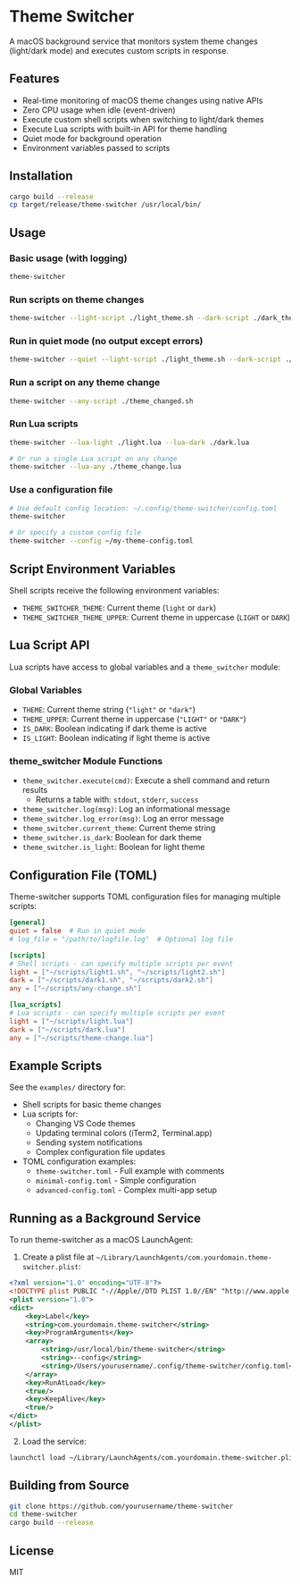 # Theme Switcher

A macOS background service that monitors system theme changes (light/dark mode) and executes custom scripts in response.

## Features

- Real-time monitoring of macOS theme changes using native APIs
- Zero CPU usage when idle (event-driven)
- Execute custom shell scripts when switching to light/dark themes
- Execute Lua scripts with built-in API for theme handling
- Quiet mode for background operation
- Environment variables passed to scripts

## Installation

```bash
cargo build --release
cp target/release/theme-switcher /usr/local/bin/
```

## Usage

### Basic usage (with logging)
```bash
theme-switcher
```

### Run scripts on theme changes
```bash
theme-switcher --light-script ./light_theme.sh --dark-script ./dark_theme.sh
```

### Run in quiet mode (no output except errors)
```bash
theme-switcher --quiet --light-script ./light_theme.sh --dark-script ./dark_theme.sh
```

### Run a script on any theme change
```bash
theme-switcher --any-script ./theme_changed.sh
```

### Run Lua scripts
```bash
theme-switcher --lua-light ./light.lua --lua-dark ./dark.lua

# Or run a single Lua script on any change
theme-switcher --lua-any ./theme_change.lua
```

### Use a configuration file
```bash
# Use default config location: ~/.config/theme-switcher/config.toml
theme-switcher

# Or specify a custom config file
theme-switcher --config ~/my-theme-config.toml
```

## Script Environment Variables

Shell scripts receive the following environment variables:
- `THEME_SWITCHER_THEME`: Current theme (`light` or `dark`)
- `THEME_SWITCHER_THEME_UPPER`: Current theme in uppercase (`LIGHT` or `DARK`)

## Lua Script API

Lua scripts have access to global variables and a `theme_switcher` module:

### Global Variables
- `THEME`: Current theme string (`"light"` or `"dark"`)
- `THEME_UPPER`: Current theme in uppercase (`"LIGHT"` or `"DARK"`)
- `IS_DARK`: Boolean indicating if dark theme is active
- `IS_LIGHT`: Boolean indicating if light theme is active

### theme_switcher Module Functions
- `theme_switcher.execute(cmd)`: Execute a shell command and return results
  - Returns a table with: `stdout`, `stderr`, `success`
- `theme_switcher.log(msg)`: Log an informational message
- `theme_switcher.log_error(msg)`: Log an error message
- `theme_switcher.current_theme`: Current theme string
- `theme_switcher.is_dark`: Boolean for dark theme
- `theme_switcher.is_light`: Boolean for light theme

## Configuration File (TOML)

Theme-switcher supports TOML configuration files for managing multiple scripts:

```toml
[general]
quiet = false  # Run in quiet mode
# log_file = "/path/to/logfile.log"  # Optional log file

[scripts]
# Shell scripts - can specify multiple scripts per event
light = ["~/scripts/light1.sh", "~/scripts/light2.sh"]
dark = ["~/scripts/dark1.sh", "~/scripts/dark2.sh"]
any = ["~/scripts/any-change.sh"]

[lua_scripts]
# Lua scripts - can specify multiple scripts per event
light = ["~/scripts/light.lua"]
dark = ["~/scripts/dark.lua"]
any = ["~/scripts/theme-change.lua"]
```

## Example Scripts

See the `examples/` directory for:
- Shell scripts for basic theme changes
- Lua scripts for:
  - Changing VS Code themes
  - Updating terminal colors (iTerm2, Terminal.app)
  - Sending system notifications
  - Complex configuration file updates
- TOML configuration examples:
  - `theme-switcher.toml` - Full example with comments
  - `minimal-config.toml` - Simple configuration
  - `advanced-config.toml` - Complex multi-app setup

## Running as a Background Service

To run theme-switcher as a macOS LaunchAgent:

1. Create a plist file at `~/Library/LaunchAgents/com.yourdomain.theme-switcher.plist`:

```xml
<?xml version="1.0" encoding="UTF-8"?>
<!DOCTYPE plist PUBLIC "-//Apple//DTD PLIST 1.0//EN" "http://www.apple.com/DTDs/PropertyList-1.0.dtd">
<plist version="1.0">
<dict>
    <key>Label</key>
    <string>com.yourdomain.theme-switcher</string>
    <key>ProgramArguments</key>
    <array>
        <string>/usr/local/bin/theme-switcher</string>
        <string>--config</string>
        <string>/Users/yourusername/.config/theme-switcher/config.toml</string>
    </array>
    <key>RunAtLoad</key>
    <true/>
    <key>KeepAlive</key>
    <true/>
</dict>
</plist>
```

2. Load the service:
```bash
launchctl load ~/Library/LaunchAgents/com.yourdomain.theme-switcher.plist
```

## Building from Source

```bash
git clone https://github.com/yourusername/theme-switcher
cd theme-switcher
cargo build --release
```

## License

MIT
